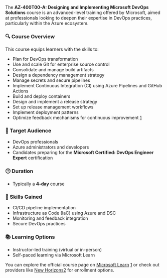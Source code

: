 The **AZ-400T00-A: Designing and Implementing Microsoft DevOps Solutions** course is an advanced-level training offered by Microsoft, aimed at professionals looking to deepen their expertise in DevOps practices, particularly within the Azure ecosystem.

### 🔍 Course Overview

This course equips learners with the skills to:

- Plan for DevOps transformation
- Use and scale Git for enterprise source control
- Consolidate and manage build artifacts
- Design a dependency management strategy
- Manage secrets and secure pipelines
- Implement Continuous Integration (CI) using Azure Pipelines and GitHub Actions
- Build and deploy containers
- Design and implement a release strategy
- Set up release management workflows
- Implement deployment patterns
- Optimize feedback mechanisms for continuous improvement [1](https://learn.microsoft.com/en-us/training/courses/az-400t00)

### 🎯 Target Audience

- DevOps professionals
- Azure administrators and developers
- Candidates preparing for the **Microsoft Certified: DevOps Engineer Expert** certification

### 🕒 Duration

- Typically a **4-day** course

### 🧠 Skills Gained

- CI/CD pipeline implementation
- Infrastructure as Code (IaC) using Azure and DSC
- Monitoring and feedback integration
- Secure DevOps practices

### 📚 Learning Options

- Instructor-led training (virtual or in-person)
- Self-paced learning via Microsoft Learn

You can explore the official course page on [Microsoft Learn](https://learn.microsoft.com/en-us/training/courses/az-400t00) [1](https://learn.microsoft.com/en-us/training/courses/az-400t00) or check out providers like [New Horizons](https://www.newhorizons.com/course-outline/courseid/100001023/coursename/az-400t00-designing-and-implementing-microsoft-devops-solutions)[2](https://www.newhorizons.com/course-outline/courseid/100001023/coursename/az-400t00-designing-and-implementing-microsoft-devops-solutions) for enrollment options.
